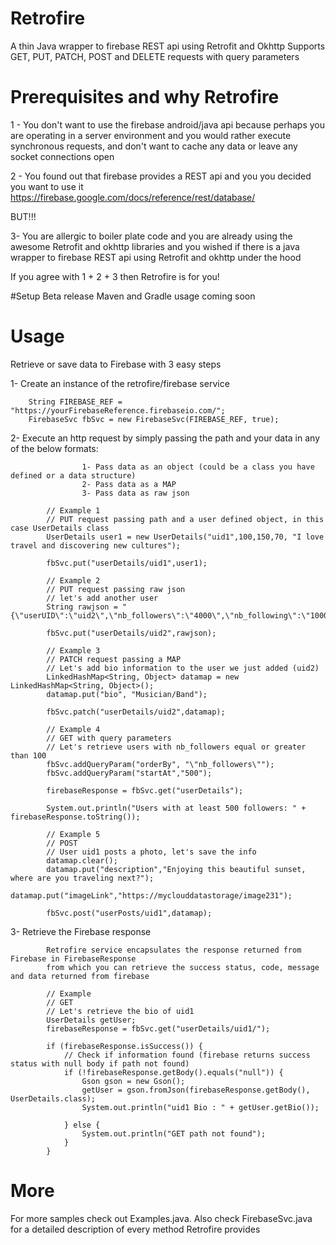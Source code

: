 # Retrofire
A thin Java wrapper to firebase REST api using Retrofit and Okhttp
Supports GET, PUT, PATCH, POST and DELETE requests with query parameters

# Prerequisites and why Retrofire

1 - You don't want to use the firebase android/java api because perhaps you are operating in
a server environment and you would rather execute synchronous requests, and don't want to cache any data or
leave any socket connections open

2 - You found out that firebase provides a REST api and you you decided you want to use it
 https://firebase.google.com/docs/reference/rest/database/

 BUT!!!

3- You are allergic to boiler plate code and you are already using the awesome Retrofit and okhttp libraries and
you wished if there is a java wrapper to firebase REST api using Retrofit and okhttp under the hood

If you agree with 1 + 2 + 3 then Retrofire is for you!

#Setup
Beta release
Maven and Gradle usage coming soon

# Usage
Retrieve or save data to Firebase with 3 easy steps

1- Create an instance of the retrofire/firebase service

        String FIREBASE_REF = "https://yourFirebaseReference.firebaseio.com/";
        FirebaseSvc fbSvc = new FirebaseSvc(FIREBASE_REF, true);

2- Execute an http request by simply passing the path and your data in any of the below formats:

                    1- Pass data as an object (could be a class you have defined or a data structure)
                    2- Pass data as a MAP
                    3- Pass data as raw json

            // Example 1
            // PUT request passing path and a user defined object, in this case UserDetails class
            UserDetails user1 = new UserDetails("uid1",100,150,70, "I love travel and discovering new cultures");

            fbSvc.put("userDetails/uid1",user1);

            // Example 2
            // PUT request passing raw json
            // let's add another user
            String rawjson = "{\"userUID\":\"uid2\",\"nb_followers\":\"4000\",\"nb_following\":\"1000\",\"nb_posts\":\"300\"}";

            fbSvc.put("userDetails/uid2",rawjson);

            // Example 3
            // PATCH request passing a MAP
            // Let's add bio information to the user we just added (uid2)
            LinkedHashMap<String, Object> datamap = new LinkedHashMap<String, Object>();
            datamap.put("bio", "Musician/Band");

            fbSvc.patch("userDetails/uid2",datamap);

            // Example 4
            // GET with query parameters
            // Let's retrieve users with nb_followers equal or greater than 100
            fbSvc.addQueryParam("orderBy", "\"nb_followers\"");
            fbSvc.addQueryParam("startAt","500");

            firebaseResponse = fbSvc.get("userDetails");

            System.out.println("Users with at least 500 followers: " + firebaseResponse.toString());

            // Example 5
            // POST
            // User uid1 posts a photo, let's save the info
            datamap.clear();
            datamap.put("description","Enjoying this beautiful sunset, where are you traveling next?");
            datamap.put("imageLink","https://myclouddatastorage/image231");

            fbSvc.post("userPosts/uid1",datamap);


3- Retrieve the Firebase response

            Retrofire service encapsulates the response returned from Firebase in FirebaseResponse
            from which you can retrieve the success status, code, message and data returned from firebase

            // Example
            // GET
            // Let's retrieve the bio of uid1
            UserDetails getUser;
            firebaseResponse = fbSvc.get("userDetails/uid1/");

            if (firebaseResponse.isSuccess()) {
                // Check if information found (firebase returns success status with null body if path not found)
                if (!firebaseResponse.getBody().equals("null")) {
                    Gson gson = new Gson();
                    getUser = gson.fromJson(firebaseResponse.getBody(), UserDetails.class);
                    System.out.println("uid1 Bio : " + getUser.getBio());

                } else {
                    System.out.println("GET path not found");
                }
            }


# More
 For more samples check out Examples.java. Also check FirebaseSvc.java for a detailed description of every
 method Retrofire provides
